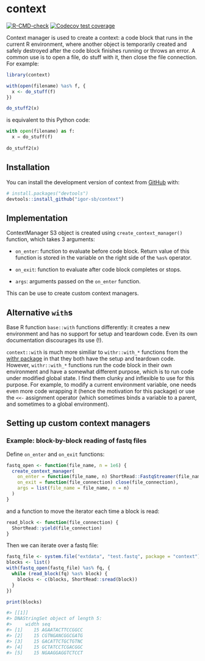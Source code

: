 # context

<!-- badges: start -->

[![R-CMD-check](https://github.com/igor-sb/context/actions/workflows/R-CMD-check.yaml/badge.svg)](https://github.com/igor-sb/context/actions/workflows/R-CMD-check.yaml)
[![Codecov test
coverage](https://codecov.io/gh/igor-sb/context/branch/main/graph/badge.svg)](https://app.codecov.io/gh/igor-sb/context?branch=main)

<!-- badges: end -->

Context manager is used to create a context: a code block that runs in the
current R environment, where another object is temporarily created and safely
destroyed after the code block finishes running or throws an error. A common use
is to open a file, do stuff with it, then close the file connection. For
example:

``` r
library(context)

with(open(filename) %as% f, {
  x <- do_stuff(f)
})

do_stuff2(x)
```

is equivalent to this Python code:

``` py
with open(filename) as f:
  x = do_stuff(f)
  
do_stuff2(x)
```

## Installation

You can install the development version of context from
[GitHub](https://github.com/) with:

``` r
# install.packages("devtools")
devtools::install_github("igor-sb/context")
```

## Implementation

ContextManager S3 object is created using `create_context_manager()` function,
which takes 3 arguments:

-   `on_enter`: function to evaluate before code block. Return value of this
    function is stored in the variable on the right side of the `%as%` operator.

-   `on_exit`: function to evaluate after code block completes or stops.

-   `args`: arguments passed on the `on_enter` function.

This can be use to create custom context managers.

## Alternative `with`s

Base R function `base::with` functions differently: it creates a new environment
and has no support for setup and teardown code. Even its own documentation
discourages its use (!).

`context::with` is much more similiar to `withr::with_*` functions from the
[withr package](https://withr.r-lib.org/) in that they both have the setup and
teardown code. However, `withr::with_*` functions run the code block in their
own environment and have a somewhat different purpose, which is to run code
under modified global state. I find them clunky and inflexible to use for this
purpose. For example, to modify a current environment variable, one needs even
more code wrapping it (hence the motivation for this package) or use the `<<-`
assignment operator (which sometimes binds a variable to a parent, and sometimes
to a global environment).

## Setting up custom context managers

### Example: block-by-block reading of fastq files

Define `on_enter` and `on_exit` functions:

``` r
fastq_open <- function(file_name, n = 1e6) {
  create_context_manager(
    on_enter = function(file_name, n) ShortRead::FastqStreamer(file_name, n),
    on_exit = function(file_connection) close(file_connection),
    args = list(file_name = file_name, n = n)
  )
}
```

and a function to move the iterator each time a block is read:

``` r
read_block <- function(file_connection) {
  ShortRead::yield(file_connection)
}
```

Then we can iterate over a fastq file:

``` r
fastq_file <- system.file("extdata", "test.fastq", package = "context")
blocks <- list()
with(fastq_open(fastq_file) %as% fq, {
  while (read_block(fq) %as% block) {
    blocks <- c(blocks, ShortRead::sread(block))
  }
})

print(blocks)

#> [[1]]
#> DNAStringSet object of length 5:
#>     width seq
#> [1]    15 AGAATACTTCCGGCC
#> [2]    15 CGTNGANCGGCGATG
#> [3]    15 GACATTCTGCTGTNC
#> [4]    15 GCTATCCTCGACGGC
#> [5]    15 NGAAGGAGGTCTCCT
```

